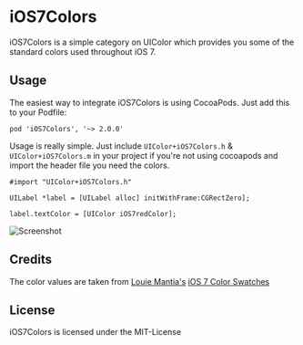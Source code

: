 # iOS7Colors

iOS7Colors is a simple category on UIColor which provides you some of the standard colors used throughout iOS 7.

## Usage

The easiest way to integrate iOS7Colors is using CocoaPods. Just add this to your Podfile:

    pod 'iOS7Colors', '~> 2.0.0'

Usage is really simple. Just include `UIColor+iOS7Colors.h` & `UIColor+iOS7Colors.m` in your project if you're not using cocoapods and import the header file you need the colors.

    #import "UIColor+iOS7Colors.h"

    UILabel *label = [UILabel alloc] initWithFrame:CGRectZero];

    label.textColor = [UIColor iOS7redColor];

![Screenshot](https://raw.github.com/claaslange/iOS7Colors/master/screenshot.png)

## Credits

The color values are taken from [Louie Mantia's](http://mantia.me) [iOS 7 Color Swatches](http://dribbble.com/shots/1186156-iOS-7-Color-Swatches)

## License

iOS7Colors is licensed under the MIT-License
